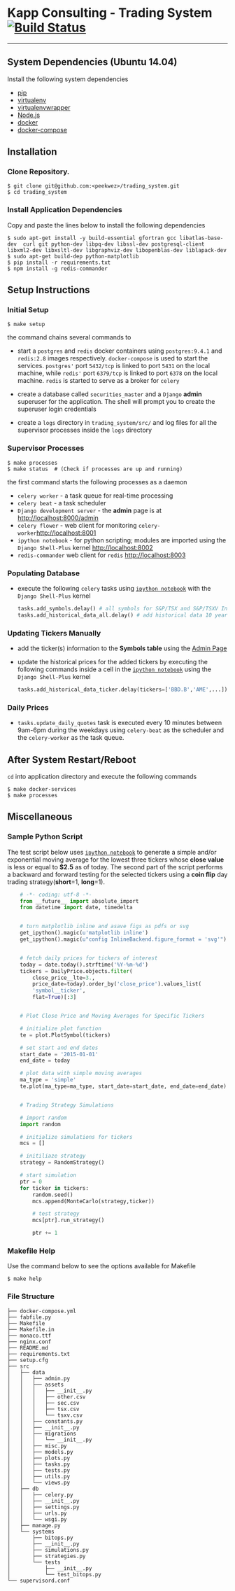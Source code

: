 # Kapp Consulting - Trading System [![Build Status](https://travis-ci.com/peekwez/trading_system.svg?token=BnDQr5dc9iRq4pSqsjvc&branch=master)](https://travis-ci.com/peekwez/trading_system)
---
## **System Dependencies (Ubuntu 14.04)**
Install the following system dependencies

* [pip](https://pip.pypa.io/en/stable/installing/)
* [virtualenv](https://virtualenv.readthedocs.org/en/latest/installation.html)
* [virtualenvwrapper](http://virtualenvwrapper.readthedocs.org/en/latest/install.html)
* [Node.js](https://nodejs.org/en/)
* [docker](https://docs.docker.com/engine/installation/)
* [docker-compose](https://docs.docker.com/compose/install/)

## **Installation**

### Clone Repository.
```
$ git clone git@github.com:<peekwez>/trading_system.git
$ cd trading_system
```

### Install Application Dependencies
Copy and paste the lines below to install the following dependencies
```
$ sudo apt-get install -y build-essential gfortran gcc libatlas-base-dev  curl git python-dev libpq-dev libssl-dev postgresql-client libxml2-dev libxsltl-dev libgraphviz-dev libopenblas-dev liblapack-dev
$ sudo apt-get build-dep python-matplotlib
$ pip install -r requirements.txt
$ npm install -g redis-commander
```

## **Setup Instructions**

### Initial Setup
```
$ make setup
```

the command chains several commands to

* start a `postgres` and `redis` docker containers using `postgres:9.4.1` and `redis:2.8` images respectively. `docker-compose` is used to start the services. `postgres'` port `5432/tcp` is linked to port `5431` on the local machine, while `redis'` port `6379/tcp` is linked to port `6378` on the local machine. `redis` is started to serve as a broker for `celery`

* create a database called `securities_master` and a `Django` **admin** superuser for the application. The shell will prompt you to create the superuser login credentials

* create a `logs` directory in `trading_system/src/` and log files for all the supervisor processes inside the `logs` directory

### Supervisor Processes
```
$ make processes
$ make status  # (Check if processes are up and running)
```
the first command starts the following processes as a daemon

* `celery worker` - a task queue for real-time processing
* `celery beat` -  a task scheduler
* `Django development server`  - the **admin** page is at [http://localhost:8000/admin](http://localhost:8000/admin)
* `celery flower` - web client for monitoring `celery-worker`[http://localhost:8001](http://localhost:8001)
* `ipython notebook` - for python scripting; modules are imported using the `Django Shell-Plus` kernel [http://localhost:8002](http://localhost:8002)
* `redis-commander` web client for `redis` [http://localhost:8003](http://localhost:8003)


### Populating Database

* execute the following `celery` tasks using [`ipython notebook`](http://localhost:8002) with the `Django Shell-Plus` kernel
  ```python
  tasks.add_symbols.delay() # all symbols for S&P/TSX and S&P/TSXV Indices
  tasks.add_historical_data_all.delay() # add historical data 10 year
  ```

### Updating Tickers Manually
* add the ticker(s) information to the **Symbols table** using the [Admin Page](http://localhost:8000/admin)

* update the historical prices for the added tickers by executing the following commands inside a cell in the [`ipython notebook`](http://localhost:8002) using the `Django Shell-Plus` kernel
  ```python
  tasks.add_historical_data_ticker.delay(tickers=['BBD.B','AME',...])
  ```

### Daily Prices
* `tasks.update_daily_quotes` task is executed every 10 minutes between 9am-6pm during the weekdays using `celery-beat` as the scheduler and the `celery-worker` as the task queue.

## **After System Restart/Reboot**
`cd` into application directory and execute the following commands
```
$ make docker-services
$ make processes
```

## **Miscellaneous**
### Sample Python Script
The test script below uses [`ipython notebook`](http://localhost:8002) to generate a simple and/or exponential moving average for the lowest three tickers whose __close value__ is less or equal to __$2.5__ as of today. The second part of the script performs a backward and forward testing for the selected tickers using a __coin flip__ day trading strategy(__short__=1, __long__=1).
```python
    # -*- coding: utf-8 -*-
    from __future__ import absolute_import
    from datetime import date, timedelta


    # turn matplotlib inline and asave figs as pdfs or svg
    get_ipython().magic(u'matplotlib inline')
    get_ipython().magic(u"config InlineBackend.figure_format = 'svg'")


    # fetch daily prices for tickers of interest
    today = date.today().strftime('%Y-%m-%d')
    tickers = DailyPrice.objects.filter(
        close_price__lte=3.,
        price_date=today).order_by('close_price').values_list(
        'symbol__ticker',
        flat=True)[:3]


    # Plot Close Price and Moving Averages for Specific Tickers

    # initialize plot function
    te = plot.PlotSymbol(tickers)

    # set start and end dates
    start_date = '2015-01-01'
    end_date = today

    # plot data with simple moving averages
    ma_type = 'simple'
    te.plot(ma_type=ma_type, start_date=start_date, end_date=end_date)


    # Trading Strategy Simulations

    # import random
    import random

    # initialize simulations for tickers
    mcs = []

    # initiliaze strategy
    strategy = RandomStrategy()

    # start simulation
    ptr = 0
    for ticker in tickers:
        random.seed()
        mcs.append(MonteCarlo(strategy,ticker))

        # test strategy
        mcs[ptr].run_strategy()

        ptr += 1
```

### Makefile Help
Use the command below to see the options available for Makefile
```
$ make help
```

### File Structure
```
├── docker-compose.yml
├── fabfile.py
├── Makefile
├── Makefile.in
├── monaco.ttf
├── nginx.conf
├── README.md
├── requirements.txt
├── setup.cfg
├── src
│   ├── data
│   │   ├── admin.py
│   │   ├── assets
│   │   │   ├── __init__.py
│   │   │   ├── other.csv
│   │   │   ├── sec.csv
│   │   │   ├── tsx.csv
│   │   │   └── tsxv.csv
│   │   ├── constants.py
│   │   ├── __init__.py
│   │   ├── migrations
│   │   │   └── __init__.py
│   │   ├── misc.py
│   │   ├── models.py
│   │   ├── plots.py
│   │   ├── tasks.py
│   │   ├── tests.py
│   │   ├── utils.py
│   │   └── views.py
│   ├── db
│   │   ├── celery.py
│   │   ├── __init__.py
│   │   ├── settings.py
│   │   ├── urls.py
│   │   └── wsgi.py
│   ├── manage.py
│   └── systems
│       ├── bitops.py
│       ├── __init__.py
│       ├── simulations.py
│       ├── strategies.py
│       └── tests
│           ├── __init__.py
│           └── test_bitops.py
└── supervisord.conf
```
